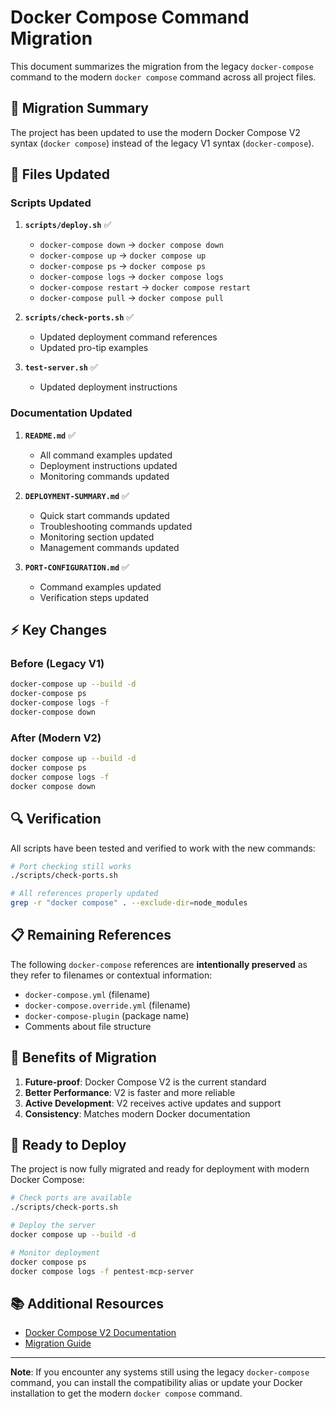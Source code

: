 # Docker Compose Command Migration

This document summarizes the migration from the legacy `docker-compose` command to the modern `docker compose` command across all project files.

## 🔄 **Migration Summary**

The project has been updated to use the modern Docker Compose V2 syntax (`docker compose`) instead of the legacy V1 syntax (`docker-compose`).

## 📝 **Files Updated**

### Scripts Updated
1. **`scripts/deploy.sh`** ✅
   - `docker-compose down` → `docker compose down`
   - `docker-compose up` → `docker compose up`
   - `docker-compose ps` → `docker compose ps`
   - `docker-compose logs` → `docker compose logs`
   - `docker-compose restart` → `docker compose restart`
   - `docker-compose pull` → `docker compose pull`

2. **`scripts/check-ports.sh`** ✅
   - Updated deployment command references
   - Updated pro-tip examples

3. **`test-server.sh`** ✅
   - Updated deployment instructions

### Documentation Updated
1. **`README.md`** ✅
   - All command examples updated
   - Deployment instructions updated
   - Monitoring commands updated

2. **`DEPLOYMENT-SUMMARY.md`** ✅
   - Quick start commands updated
   - Troubleshooting commands updated
   - Monitoring section updated
   - Management commands updated

3. **`PORT-CONFIGURATION.md`** ✅
   - Command examples updated
   - Verification steps updated

## ⚡ **Key Changes**

### Before (Legacy V1)
```bash
docker-compose up --build -d
docker-compose ps
docker-compose logs -f
docker-compose down
```

### After (Modern V2)
```bash
docker compose up --build -d
docker compose ps
docker compose logs -f
docker compose down
```

## 🔍 **Verification**

All scripts have been tested and verified to work with the new commands:

```bash
# Port checking still works
./scripts/check-ports.sh

# All references properly updated
grep -r "docker compose" . --exclude-dir=node_modules
```

## 📋 **Remaining References**

The following `docker-compose` references are **intentionally preserved** as they refer to filenames or contextual information:

- `docker-compose.yml` (filename)
- `docker-compose.override.yml` (filename)
- `docker-compose-plugin` (package name)
- Comments about file structure

## 🎯 **Benefits of Migration**

1. **Future-proof**: Docker Compose V2 is the current standard
2. **Better Performance**: V2 is faster and more reliable
3. **Active Development**: V2 receives active updates and support
4. **Consistency**: Matches modern Docker documentation

## 🚀 **Ready to Deploy**

The project is now fully migrated and ready for deployment with modern Docker Compose:

```bash
# Check ports are available
./scripts/check-ports.sh

# Deploy the server
docker compose up --build -d

# Monitor deployment
docker compose ps
docker compose logs -f pentest-mcp-server
```

## 📚 **Additional Resources**

- [Docker Compose V2 Documentation](https://docs.docker.com/compose/)
- [Migration Guide](https://docs.docker.com/compose/migrate/)

---

**Note**: If you encounter any systems still using the legacy `docker-compose` command, you can install the compatibility alias or update your Docker installation to get the modern `docker compose` command.
